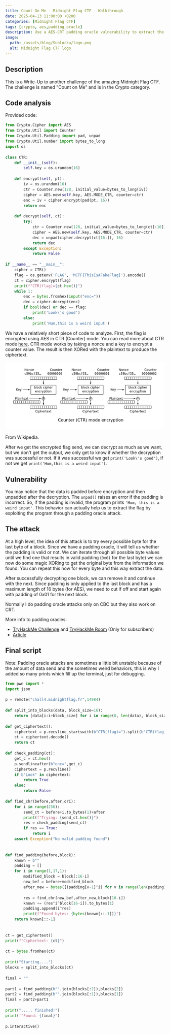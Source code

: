 ```yaml
---
title: Count On Me - Midnight Flag CTF - Walkthrough
date: 2025-04-13 11:00:00 +0200
categories: [Midnight Flag CTF]
tags: [crypto, aes,padding_oracle]
description: Use a AES-CRT padding oracle vulnerability to extract the flag.
image:
  path: /assets/blog/Sublocku/logo.png
  alt: Midnight Flag CTF logo
---
```


## Description

This is a Write-Up to another challenge of the amazing Midnight Flag CTF. The challenge is named "Count on Me" and is in the Crypto category.

## Code analysis

Provided code:

```py
from Crypto.Cipher import AES
from Crypto.Util import Counter
from Crypto.Util.Padding import pad, unpad
from Crypto.Util.number import bytes_to_long
import os

class CTR:
    def __init__(self):
        self.key = os.urandom(16)

    def encrypt(self, pt):
        iv = os.urandom(16)
        ctr = Counter.new(128, initial_value=bytes_to_long(iv))
        cipher = AES.new(self.key, AES.MODE_CTR, counter=ctr)
        enc = iv + cipher.encrypt(pad(pt, 16))
        return enc

    def decrypt(self, ct):
        try:
            ctr = Counter.new(128, initial_value=bytes_to_long(ct[:16]))
            cipher = AES.new(self.key, AES.MODE_CTR, counter=ctr)
            dec = unpad(cipher.decrypt(ct[16:]), 16)
            return dec
        except Exception:
            return False

if __name__ == "__main__":
    cipher = CTR()
    flag = os.getenv('FLAG', 'MCTF{ThisIsAFakeFlag}').encode()
    ct = cipher.encrypt(flag)
    print(f"CTR(flag)={ct.hex()}")
    while 1:
        enc = bytes.fromhex(input("enc="))
        dec = cipher.decrypt(enc)
        if bool(dec) or dec == flag:
            print('Look\'s good')
        else:
            print('Hum,this is a weird input')
```

We have a relatively short piece of code to analyze. First, the flag is encrypted using AES in CTR (Counter) mode. You can read more about CTR mode [here](https://de.wikipedia.org/wiki/Counter_Mode). CTR mode works by taking a nonce and a key to encrypt a counter value. The result is then XORed with the plaintext to produce the ciphertext.

![](/assets/blog/Count%20On%20Me/AES-CRT.png)

From Wikipedia.

After we get the encrypted flag send, we can decrypt as much as we want, but we don't get the output, we only get to know if whether the decryption was successful or not. If it was successful we get `print('Look\'s good')`, if not we get `print('Hum,this is a weird input')`.

## Vulnerability

You may notice that the data is padded before encryption and then unpadded after the decryption. The `unpad()` raises an error if the padding is incorrect. So, if the padding is invalid, the program prints `'Hum, this is a weird input'`. This behavior can actually help us to extract the flag by exploiting the program through a padding oracle attack.

## The attack

At a high level, the idea of this attack is to try every possible byte for the last byte of a block.  Since we have a padding oracle, it will tell us whether the padding is valid or not. We can iterate through all possible byte values until we find one that results in valid padding (`0x01` for the last byte) we can now do some magic XORing to get the original byte from the information we found. You can repeat this now for every byte and this way extract the data. 

After successfully decrypting one block, we can remove it and continue with the next. Since padding is only applied to the last block and has a maximum length of 16 bytes (for AES), we need to cut if off and start again with padding of 0x01 for the next block.

Normally I do padding oracle attacks only on CBC but they also work on CRT.

More info to padding oracles:
- [TryHackMe Challenge](/posts/Decryptify/#padding-oracle) and [TryHackMe Room](https://tryhackme.com/room/paddingoracles) (Only for subscribers)
- [Article](https://www.linkedin.com/pulse/oracle-padding-attack-mahmoud-jadaan-k9ebe)

## Final script


Note: Padding oracle attacks are sometimes a little bit unstable because of the amount of data send and the sometimes weird behaviors, this is why I added so many prints which fill up the terminal, just for debugging.

```py
from pwn import *
import json

p = remote("chall4.midnightflag.fr",14984)

def split_into_blocks(data, block_size=16):
    return [data[i:i+block_size] for i in range(0, len(data), block_size)]

def get_ciphertext():
    ciphertext = p.recvline_startswith(b"CTR(flag)=").split(b"CTR(flag)=")[1]
    ct = ciphertext.decode()
    return ct

def check_padding(ct):
    get_c = ct.hex()
    p.sendlineafter(b"enc=",get_c)
    ciphertext = p.recvline()
    if b"Look" in ciphertext:
        return True
    else:
        return False

def find_chr(before,after,ori):
    for i in range(256):
        send_ct = before+i.to_bytes(1)+after
        print(f"Trying: {send_ct.hex()}")
        res = check_padding(send_ct)
        if res == True:
            return i
    assert Exception("No valid padding found")


def find_padding(before,block):
    known = b""
    padding = []
    for i in range(1,17,1):
        modified_block = block[:16-i] 
        new_bef = before+modified_block
        after_new = bytes([(padding[v-1]^i) for v in range(len(padding),0,-1)])
        
        res = find_chr(new_bef,after_new,block[16-i])
        known += (res^i^block[16-i]).to_bytes(1)
        padding.append(i^res)
        print(f"Found bytes: {bytes(known[::-1])}")
    return known[::-1]
    

ct = get_ciphertext()
print(f"Ciphertext: {ct}")

ct = bytes.fromhex(ct)

print("Starting....")
blocks = split_into_blocks(ct)

final = ""

part1 = find_padding(b"".join(blocks[:2]),blocks[2])
part2 = find_padding(b"".join(blocks[:1]),blocks[1])
final = part2+part1

print("..... finished!")
print(f"Found: {final}")

p.interactive()
```

